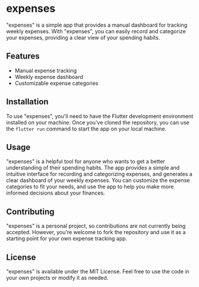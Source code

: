# expenses

"expenses" is a simple app that provides a manual dashboard for tracking weekly expenses. With "expenses", you can easily record and categorize your expenses, providing a clear view of your spending habits.

## Features

* Manual expense tracking
* Weekly expense dashboard
* Customizable expense categories

## Installation

To use "expenses", you'll need to have the Flutter development environment installed on your machine. Once you've cloned the repository, you can use the `flutter run` command to start the app on your local machine.

## Usage

"expenses" is a helpful tool for anyone who wants to get a better understanding of their spending habits. The app provides a simple and intuitive interface for recording and categorizing expenses, and generates a clear dashboard of your weekly expenses. You can customize the expense categories to fit your needs, and use the app to help you make more informed decisions about your finances.

## Contributing

"expenses" is a personal project, so contributions are not currently being accepted. However, you're welcome to fork the repository and use it as a starting point for your own expense tracking app.

## License

"expenses" is available under the MIT License. Feel free to use the code in your own projects or modify it as needed.
